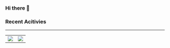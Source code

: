 ### Hi there 👋

### Recent Acitivies 
---
<center>
<table>
  <tr>
      <td><img align="center" src="https://github-readme-stats.vercel.app/api/top-langs/?username=algarves&hide=html&langs_count=6&layout=full&theme=default" /></td>
      <td><img align="center" src="https://github-readme-stats.vercel.app/api?username=algarves&count_private=true&show_icons=true&theme=default" /></td>
  </tr>  
</table>
</center>
